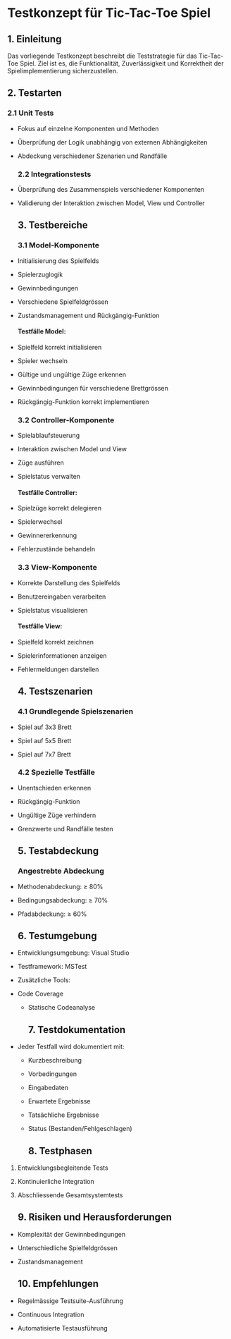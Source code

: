 # Testkonzept für Tic-Tac-Toe Spiel

## 1. Einleitung

Das vorliegende Testkonzept beschreibt die Teststrategie für das Tic-Tac-Toe Spiel. Ziel ist es, die Funktionalität, Zuverlässigkeit und Korrektheit der Spielimplementierung sicherzustellen.

## 2. Testarten

### 2.1 Unit Tests

- Fokus auf einzelne Komponenten und Methoden
- Überprüfung der Logik unabhängig von externen Abhängigkeiten
- Abdeckung verschiedener Szenarien und Randfälle
  
  ### 2.2 Integrationstests
- Überprüfung des Zusammenspiels verschiedener Komponenten
- Validierung der Interaktion zwischen Model, View und Controller
  
  ## 3. Testbereiche
  
  ### 3.1 Model-Komponente
- Initialisierung des Spielfelds
- Spielerzuglogik
- Gewinnbedingungen
- Verschiedene Spielfeldgrössen
- Zustandsmanagement und Rückgängig-Funktion
  
  #### Testfälle Model:
- Spielfeld korrekt initialisieren
- Spieler wechseln
- Gültige und ungültige Züge erkennen
- Gewinnbedingungen für verschiedene Brettgrössen
- Rückgängig-Funktion korrekt implementieren
  
  ### 3.2 Controller-Komponente
- Spielablaufsteuerung
- Interaktion zwischen Model und View
- Züge ausführen
- Spielstatus verwalten
  
  #### Testfälle Controller:
- Spielzüge korrekt delegieren
- Spielerwechsel
- Gewinnererkennung
- Fehlerzustände behandeln
  
  ### 3.3 View-Komponente
- Korrekte Darstellung des Spielfelds
- Benutzereingaben verarbeiten
- Spielstatus visualisieren
  
  #### Testfälle View:
- Spielfeld korrekt zeichnen
- Spielerinformationen anzeigen
- Fehlermeldungen darstellen
  
  ## 4. Testszenarien
  
  ### 4.1 Grundlegende Spielszenarien
- Spiel auf 3x3 Brett
- Spiel auf 5x5 Brett
- Spiel auf 7x7 Brett
  
  ### 4.2 Spezielle Testfälle
- Unentschieden erkennen
- Rückgängig-Funktion
- Ungültige Züge verhindern
- Grenzwerte und Randfälle testen
  
  ## 5. Testabdeckung
  
  ### Angestrebte Abdeckung
- Methodenabdeckung: ≥ 80%
- Bedingungsabdeckung: ≥ 70%
- Pfadabdeckung: ≥ 60%
  
  ## 6. Testumgebung
- Entwicklungsumgebung: Visual Studio
- Testframework: MSTest
- Zusätzliche Tools: 
- Code Coverage
  - Statische Codeanalyse
    
    ## 7. Testdokumentation
- Jeder Testfall wird dokumentiert mit:
  - Kurzbeschreibung
  - Vorbedingungen
  - Eingabedaten
  - Erwartete Ergebnisse
  - Tatsächliche Ergebnisse
  - Status (Bestanden/Fehlgeschlagen)
    
    ## 8. Testphasen
1. Entwicklungsbegleitende Tests
2. Kontinuierliche Integration
3. Abschliessende Gesamtsystemtests
   
   ## 9. Risiken und Herausforderungen
- Komplexität der Gewinnbedingungen
- Unterschiedliche Spielfeldgrössen
- Zustandsmanagement
  
  ## 10. Empfehlungen
- Regelmässige Testsuite-Ausführung
- Continuous Integration
- Automatisierte Testausführung
